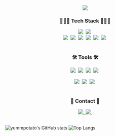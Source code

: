 <!--타이틀 부분-->
<div align="center">
  <img src="https://github.com/yummpotato/yummpotato/assets/90694063/5ae492d7-e674-4a86-8513-160a5e6053bd" />
</div>

<!--내용 부분-->
<h3 align="center">👩🏻‍💻 Tech Stack 👩🏻‍💻</h3>
<div align="center">
  <img src="https://img.shields.io/badge/kotlin-20232a.svg?style=for-the-badge&logo=kotlin&logoColor=7F52FF" />&nbsp
  <img src="https://img.shields.io/badge/android-34A853.svg?style=for-the-badge&logo=android&logoColor=white" />&nbsp
</div>

<div align="center">
  <img src="https://img.shields.io/badge/react-20232a.svg?style=for-the-badge&logo=react&logoColor=61DAFB" />&nbsp
  <img src="https://img.shields.io/badge/javascript-F7DF1E.svg?style=for-the-badge&logo=javascript&logoColor=20232a" />&nbsp
  <img src="https://img.shields.io/badge/html5-E34F26.svg?style=for-the-badge&logo=html5&logoColor=white" />&nbsp
  <img src="https://img.shields.io/badge/css3-1572B6.svg?style=for-the-badge&logo=css3&logoColor=white" />&nbsp
  <img src="https://img.shields.io/badge/python-3776AB.svg?style=for-the-badge&logo=python&logoColor=white" />&nbsp
  <img src="https://img.shields.io/badge/node.js-339933.svg?style=for-the-badge&logo=node.js&logoColor=white" />&nbsp
</div>

<br>

<h3 align="center">🛠 Tools 🛠</h3>
<div align="center">
  <img src="https://img.shields.io/badge/android_studio-3DDC84.svg?style=for-the-badge&logo=androidstudio&logoColor=white" />&nbsp
  <img src="https://img.shields.io/badge/github-181717.svg?style=for-the-badge&logo=github&logoColor=white" />&nbsp
  <img src="https://img.shields.io/badge/Notion-F3F3F3.svg?style=for-the-badge&logo=notion&logoColor=black" />&nbsp
  <img src="https://img.shields.io/badge/figma-F24E1E.svg?style=for-the-badge&logo=figma&logoColor=white" />&nbsp
</div>

<br>

<div align="center">
  <img src="https://img.shields.io/badge/VSCode-2C2C32.svg?style=for-the-badge&logo=visual-studio-code&logoColor=22ABF3" />&nbsp
  <img src="https://img.shields.io/badge/jupyter-2C2C32.svg?style=for-the-badge&logo=jupyter&logoColor=F37726" />&nbsp
  <img src="https://img.shields.io/badge/Colab-2C2C32.svg?style=for-the-badge&logo=googlecolab&logoColor=F9AB00" />&nbsp
</div>

<br>

<h3 align="center">📩 Contact 📩</h3>
<div align="center">
  <a href="https://yummpotato.postype.com/">
    <img src="https://img.shields.io/badge/blog-512BD4?style=for-the-badge&logo=blog&logoColor=white" />&nbsp
  </a>
  <a href="mailto:hevlyoy26@naver.com">
    <img
      src="https://img.shields.io/badge/hevlyoy26@naver.com-03C75A?style=for-the-badge&logo=naver&logoColor=white"/>&nbsp
  </a>
</div>

<br>

![yummpotato's GitHub stats](https://github-readme-stats.vercel.app/api?username=yummpotato&show_icons=true&theme=dracula)
![Top Langs](https://github-readme-stats.vercel.app/api/top-langs/?username=yummpotato&layout=compact&theme=dracula)
